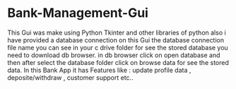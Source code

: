 # Bank-Management-Gui
This Gui was make using Python Tkinter and other libraries of python  also i have provided  a database connection on this Gui 
the database connection file name you can see in your c drive folder for see the stored database you need to download db browser.
in db browser click on open database and then after select the database folder click on browse data for see the stored data.
In this Bank App it has Features like : update profile data , deposite/withdraw , customer support etc..
